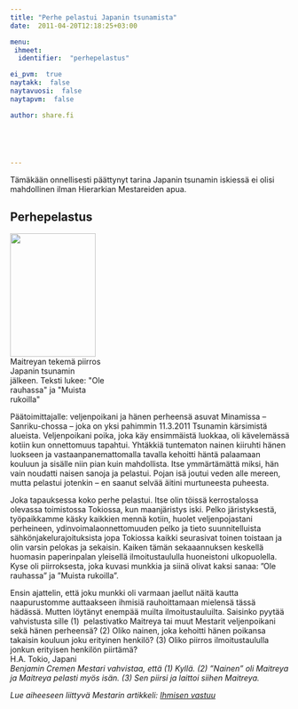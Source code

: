 ```yaml
---
title: "Perhe pelastui Japanin tsunamista"
date:  2011-04-20T12:18:25+03:00

menu:
 ihmeet:
  identifier:  "perhepelastus"

ei_pvm:  true
naytakk:  false
naytavuosi:  false
naytapvm:  false

author: share.fi





---
```

<p class="alustus">Tämäkään onnellisesti päättynyt tarina Japanin tsunamin iskiessä ei olisi mahdollinen ilman Hierarkian Mestareiden apua.</p>

<h2>Perhepelastus</h2>
<p class="alignright" style="max-width:170px;"><img src="https://sharefi-cdn.sirv.com/sharefi/Maitreyan-piirros-Japani-tsunami-2011.jpg" width="154" height="222" alt="" /><br />Maitreyan tekemä piirros Japanin tsunamin jälkeen. Teksti lukee: "Ole rauhassa" ja "Muista rukoilla"</p>

<p>Päätoimittajalle: veljenpoikani ja hänen perheensä asuvat Minamissa – Sanriku-chossa – joka on yksi pahimmin 11.3.2011 Tsunamin kärsimistä alueista. Veljenpoikani poika, joka käy ensimmäistä luokkaa, oli kävelemässä kotiin kun onnettomuus tapahtui. Yhtäkkiä tuntematon nainen kiiruhti hänen luokseen ja vastaanpanemattomalla tavalla kehoitti häntä palaamaan kouluun ja sisälle niin pian kuin mahdollista. Itse ymmärtämättä miksi, hän vain noudatti naisen sanoja ja pelastui. Pojan isä joutui veden alle mereen, mutta pelastui jotenkin – en saanut selvää äitini murtuneesta puheesta.</p>
<p>Joka tapauksessa koko perhe pelastui. Itse olin töissä kerrostalossa olevassa toimistossa Tokiossa, kun maanjäristys iski. Pelko järistyksestä, työpaikkamme käsky kaikkien mennä kotiin, huolet veljenpojastani perheineen, ydinvoimalaonnettomuuden pelko ja tieto suunnitelluista sähkönjakelurajoituksista jopa Tokiossa kaikki seurasivat toinen toistaan ja olin varsin pelokas ja sekaisin. Kaiken tämän sekaaannuksen keskellä huomasin paperinpalan yleisellä ilmoitustaululla huoneistoni ulkopuolella. Kyse oli piirroksesta, joka kuvasi munkkia ja siinä olivat kaksi sanaa: ”Ole rauhassa” ja ”Muista rukoilla”.</p>
<p>Ensin ajattelin, että joku munkki oli varmaan jaellut näitä kautta naapurustomme auttaakseen ihmisiä rauhoittamaan mielensä tässä hädässä. Mutten löytänyt enempää muilta ilmoitustauluilta. Saisinko pyytää vahvistusta sille (1)&nbsp; pelastivatko Maitreya tai muut Mestarit veljenpoikani sekä hänen perheensä? (2) Oliko nainen, joka kehoitti hänen poikansa takaisin kouluun joku erityinen henkilö? (3) Oliko piirros ilmoitustaululla jonkun erityisen henkilön piirtämä?<br>
H.A. Tokio, Japani<br>
<em>Benjamin Cremen Mestari vahvistaa, että (1) Kyllä. (2) ”Nainen” oli Maitreya ja Maitreya pelasti myös isän. (3) Sen piirsi ja laittoi siihen Maitreya.</em></p>
<p><em>Lue aiheeseen liittyvä Mestarin artikkeli: <a title="Ihmisen vastuu, Mestarin sanoin 4/2011" href="/mestarin-sanoin/2011-04-ihmisen-vastuu/">Ihmisen vastuu</a>
</em></p>